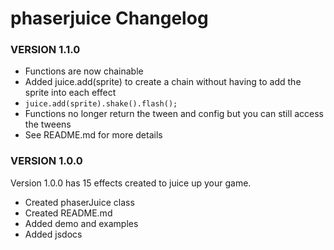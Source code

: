 # phaserjuice Changelog

### VERSION 1.1.0

* Functions are now chainable
 * Added juice.add(sprite) to create a chain without having to add the sprite into each effect
 * ```juice.add(sprite).shake().flash();```
* Functions no longer return the tween and config but you can still access the tweens
 * See README.md for more details

### VERSION 1.0.0

Version 1.0.0 has 15 effects created to juice up your game.

* Created phaserJuice class
* Created README.md
* Added demo and examples
* Added jsdocs